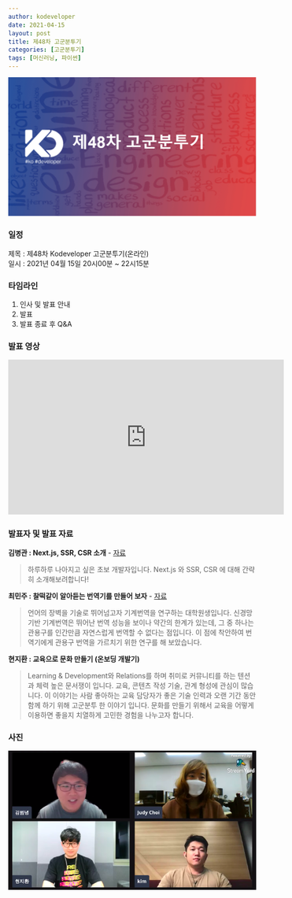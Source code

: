 ```yaml
---
author: kodeveloper
date: 2021-04-15
layout: post
title: 제48차 고군분투기
categories: [고군분투기]
tags: [머신러닝, 파이썬]
---
```


![](/img/struggle/48/title.png)

### 일정

제목 : 제48차 Kodeveloper 고군분투기(온라인)  
일시 : 2021년 04월 15일 20시00분 ~ 22시15분   

### 타임라인

1. 인사 및 발표 안내
2. 발표
3. 발표 종료 후 Q&A  

### 발표 영상

<iframe width="560" height="315" src="https://www.youtube.com/embed/RIuB4fpCjSk" title="YouTube video player" frameborder="0" allow="accelerometer; autoplay; clipboard-write; encrypted-media; gyroscope; picture-in-picture" allowfullscreen></iframe>

### 발표자 및 발표 자료

**김병관 : Next.js, SSR, CSR 소개** - [자료](https://github.com/kodevops/presentation/blob/main/48/%EB%B3%91%EA%B4%80%EB%8B%98_%EB%B0%9C%ED%91%9C%EC%9E%90%EB%A3%8C(next.js).pdf)

> 하루하루 나아지고 싶은 초보 개발자입니다. Next.js 와 SSR, CSR 에 대해 간략히 소개해보려합니다!

**최민주 : 찰떡같이 알아듣는 번역기를 만들어 보자** - [자료](https://github.com/kodevops/presentation/blob/main/48/%EB%AF%BC%EC%A3%BC%EB%8B%98_%EA%B3%A0%EA%B5%B0%EB%B6%84%ED%88%AC%EA%B8%B0_%EA%B4%80%EC%9A%A9%EA%B5%AC%20%EA%B8%B0%EA%B3%84%EB%B2%88%EC%97%AD.pdf)

> 언어의 장벽을 기술로 뛰어넘고자 기계번역을 연구하는 대학원생입니다. 신경망 기반 기계번역은 뛰어난 번역 성능을 보이나 약간의 한계가 있는데, 그 중 하나는 관용구를 인간만큼 자연스럽게 번역할 수 없다는 점입니다. 이 점에 착안하여 번역기에게 관용구 번역을 가르치기 위한 연구를 해 보았습니다.

**현지환 : 교육으로 문화 만들기 (온보딩 개발기)**

> Learning & Development와 Relations를 하며 취미로 커뮤니티를 하는 텐션과 체력 높은 문서쟁이 입니다. 교육, 콘텐츠 작성 기술, 관계 형성에 관심이 많습니다. 이 이야기는 사람 좋아하는 교육 담당자가 좋은 기술 인력과 오랜 기간 동안 함께 하기 위해 고군분투 한 이야기 입니다. 문화를 만들기 위해서 교육을 어떻게 이용하면 좋을지 치열하게 고민한 경험을 나누고자 합니다.




### 사진

![](/img/struggle/48/all.png)
